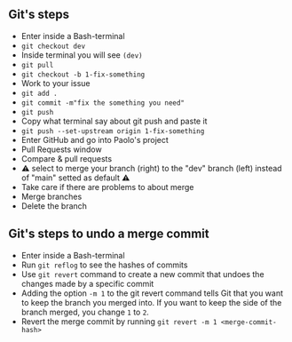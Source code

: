 ## Git's steps ##

- Enter inside a Bash-terminal
- `git checkout dev`
- Inside terminal you will see `(dev)` 
- `git pull`
- `git checkout -b 1-fix-something`
- Work to your issue
- `git add .`
- `git commit -m"fix the something you need"`
- `git push`
- Copy what terminal say about git push and paste it
- `git push --set-upstream origin 1-fix-something`
- Enter GitHub and go into Paolo's project
- Pull Requests window
- Compare & pull requests
- ⚠ select to merge your branch (right) to the "dev" branch (left) instead of "main" setted as default ⚠
- Take care if there are problems to about merge
- Merge branches
- Delete the branch

## Git's steps to undo a merge commit ##

- Enter inside a Bash-terminal
- Run `git reflog` to see the hashes of commits
- Use `git revert` command to create a new commit that undoes the changes made by a specific commit
- Adding the option `-m 1` to the git revert command tells Git that you want to keep the branch you merged into. If you want to keep the side of the branch merged, you change `1` to `2`. 
- Revert the merge commit by running `git revert -m 1 <merge-commit-hash>`
